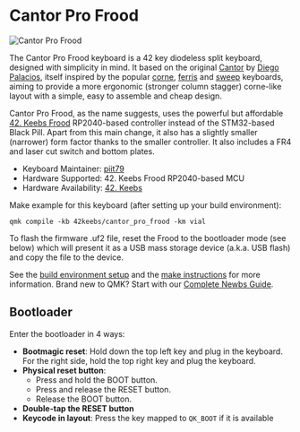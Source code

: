 # Cantor Pro Frood

![Cantor Pro Frood](https://42keebs.eu/wp-content/uploads/2022/09/2024-02-01-15-01-58-551-scaled.jpg)

The Cantor Pro Frood keyboard is a 42 key diodeless split keyboard, designed with simplicity in mind. It based on the original [Cantor](https://github.com/diepala/cantor) by [Diego Palacios](https://github.com/diepala), itself inspired by the popular [corne](https://github.com/foostan/crkbd), [ferris](https://github.com/pierrechevalier83/ferris) and [sweep](https://github.com/davidphilipbarr/Sweep) keyboards, aiming to provide a more ergonomic (stronger column stagger) corne-like layout with a simple, easy to assemble and cheap design.

Cantor Pro Frood, as the name suggests, uses the powerful but affordable [42. Keebs Frood](https://github.com/piit79/Frood) RP2040-based controller instead of the STM32-based Black Pill. Apart from this main change, it also has a slightly smaller (narrower) form factor thanks to the smaller controller. It also includes a FR4 and laser cut switch and bottom plates.

* Keyboard Maintainer: [piit79](https://github.com/piit79)
* Hardware Supported: 42. Keebs Frood RP2040-based MCU
* Hardware Availability: [42. Keebs](https://42keebs.eu/shop/kits/pro-micro-based/cantor-pro-frood-40-low-profile-hotswap-split-ergo-kit/)

Make example for this keyboard (after setting up your build environment):

    qmk compile -kb 42keebs/cantor_pro_frood -km vial

To flash the firmware .uf2 file, reset the Frood to the bootloader mode (see below) which will present it as a USB mass storage device (a.k.a. USB flash) and copy the file to the device.

See the [build environment setup](https://docs.qmk.fm/#/getting_started_build_tools) and the [make instructions](https://docs.qmk.fm/#/getting_started_make_guide) for more information. Brand new to QMK? Start with our [Complete Newbs Guide](https://docs.qmk.fm/#/newbs).

## Bootloader

Enter the bootloader in 4 ways:

* **Bootmagic reset**: Hold down the top left key and plug in the keyboard. For the right side, hold the top right key and plug the keyboard.
* **Physical reset button**: 
  * Press and hold the BOOT button.
  * Press and release the RESET button.
  * Release the BOOT button.
* **Double-tap the RESET button**
* **Keycode in layout**: Press the key mapped to `QK_BOOT` if it is available
